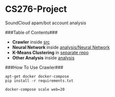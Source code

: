 # CS276-Project
SoundCloud apam/bot account analysis


###Table of Contents###
- **Crawler** inside [src](src/crawler.py)
- **Neural Network** inside [analysis/Neural Network](/analysis/Neural%20Network)
- **K-Means Clustering** in [separate repo](https://github.com/netzo92/SoundCloudBotDetection)
- **Other Analysis** inside [analysis](/analysis/)





###How To Use Crawler###
```
apt-get docker docker-compose
pip install -r requirements.txt

docker-compose scale web=20
```
